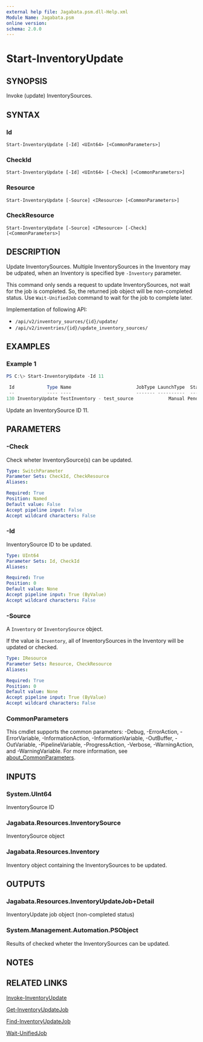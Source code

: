 ```yaml
---
external help file: Jagabata.psm.dll-Help.xml
Module Name: Jagabata.psm
online version:
schema: 2.0.0
---
```


# Start-InventoryUpdate

## SYNOPSIS
Invoke (update) InventorySources.

## SYNTAX

### Id
```
Start-InventoryUpdate [-Id] <UInt64> [<CommonParameters>]
```

### CheckId
```
Start-InventoryUpdate [-Id] <UInt64> [-Check] [<CommonParameters>]
```

### Resource
```
Start-InventoryUpdate [-Source] <IResource> [<CommonParameters>]
```

### CheckResource
```
Start-InventoryUpdate [-Source] <IResource> [-Check] [<CommonParameters>]
```

## DESCRIPTION
Update InventorySources.
Multiple InventorySources in the Inventory may be udpated, when an Inventory is specified bye `-Inventory` parameter.

This command only sends a request to update InventorySources, not wait for the job is completed.
So, the returned job object will be non-completed status.
Use `Wait-UnifiedJob` command to wait for the job to complete later.

Implementation of following API:  
- `/api/v2/inventory_sources/{id}/update/`  
- `/api/v2/inventries/{id}/update_inventory_sources/`

## EXAMPLES

### Example 1
```powershell
PS C:\> Start-InventoryUpdate -Id 11

 Id            Type Name                        JobType LaunchType  Status Finished Elapsed LaunchedBy     Template        Note
 --            ---- ----                        ------- ----------  ------ -------- ------- ----------     --------        ----
130 InventoryUpdate TestInventory - test_source             Manual Pending                0 [user][1]admin [11]test_source {[Inventory, [2]TestInventory], [Source, Scm], [SourcePath, inventory/hosts.ini]}
```

Update an InventorySource ID 11.

## PARAMETERS

### -Check
Check wheter InventorySource(s) can be updated.

```yaml
Type: SwitchParameter
Parameter Sets: CheckId, CheckResource
Aliases:

Required: True
Position: Named
Default value: False
Accept pipeline input: False
Accept wildcard characters: False
```

### -Id
InventorySource ID to be updated.

```yaml
Type: UInt64
Parameter Sets: Id, CheckId
Aliases:

Required: True
Position: 0
Default value: None
Accept pipeline input: True (ByValue)
Accept wildcard characters: False
```

### -Source
A `Inventory` or `InventorySource` object.

If the value is `Inventory`, all of InventorySources in the Inventory will be updated or checked.

```yaml
Type: IResource
Parameter Sets: Resource, CheckResource
Aliases:

Required: True
Position: 0
Default value: None
Accept pipeline input: True (ByValue)
Accept wildcard characters: False
```

### CommonParameters
This cmdlet supports the common parameters: -Debug, -ErrorAction, -ErrorVariable, -InformationAction, -InformationVariable, -OutBuffer, -OutVariable, -PipelineVariable, -ProgressAction, -Verbose, -WarningAction, and -WarningVariable. For more information, see [about_CommonParameters](http://go.microsoft.com/fwlink/?LinkID=113216).

## INPUTS

### System.UInt64
InventorySource ID

### Jagabata.Resources.InventorySource
InventorySource object

### Jagabata.Resources.Inventory
Inventory object containing the InventorySources to be updated.

## OUTPUTS

### Jagabata.Resources.InventoryUpdateJob+Detail
InventoryUpdate job object (non-completed status)

### System.Management.Automation.PSObject
Results of checked wheter the InventorySources can be updated.

## NOTES

## RELATED LINKS

[Invoke-InventoryUpdate](Invoke-InventoryUpdate)

[Get-InventoryUpdateJob](Get-InventoryUpdateJob.md)

[Find-InventoryUpdateJob](Find-InventoryUpdateJob.md)

[Wait-UnifiedJob](Wait-UnifiedJob.md)

